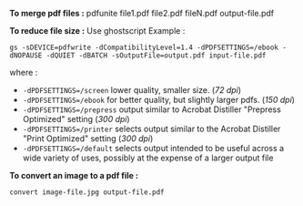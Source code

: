 

**To merge pdf files :**
pdfunite file1.pdf file2.pdf fileN.pdf output-file.pdf

**To reduce file size :**
Use ghostscript
Example :

    gs -sDEVICE=pdfwrite -dCompatibilityLevel=1.4 -dPDFSETTINGS=/ebook -dNOPAUSE -dQUIET -dBATCH -sOutputFile=output.pdf input-file.pdf

where : 

-   `-dPDFSETTINGS=/screen`  lower quality, smaller size. (_72 dpi_)
-   `-dPDFSETTINGS=/ebook`  for better quality, but slightly larger pdfs. (_150 dpi_)
-   `-dPDFSETTINGS=/prepress`  output similar to Acrobat Distiller "Prepress Optimized" setting (_300 dpi_)
-   `-dPDFSETTINGS=/printer`  selects output similar to the Acrobat Distiller "Print Optimized" setting (_300 dpi_)
-   `-dPDFSETTINGS=/default`  selects output intended to be useful across a wide variety of uses, possibly at the expense of a larger output file

**To convert an image to a pdf file :**

    convert image-file.jpg output-file.pdf
